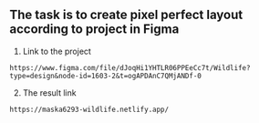 ## The task is to create pixel perfect layout according to project in Figma

1. Link to the project

```
https://www.figma.com/file/dJoqHi1YHTLR06PPEeCc7t/Wildlife?type=design&node-id=1603-2&t=ogAPDAnC7QMjANDf-0
```

2. The result link

```
https://maska6293-wildlife.netlify.app/
```
